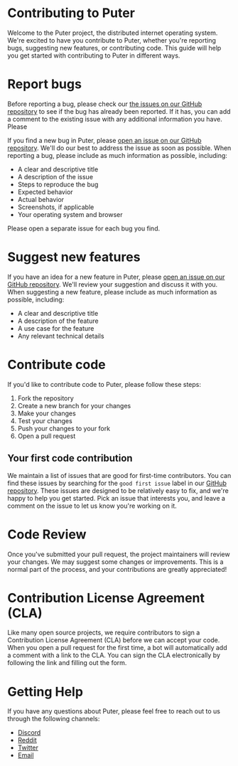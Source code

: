 # Contributing to Puter

Welcome to the Puter project, the distributed internet operating system. We're excited to have you contribute to Puter, whether you're reporting bugs, suggesting new features, or contributing code. This guide will help you get started with contributing to Puter in different ways.

# Report bugs

Before reporting a bug, please check our [the issues on our GitHub repository](https://github.com/HeyPuter/puter/issues) to see if the bug has already been reported. If it has, you can add a comment to the existing issue with any additional information you have. Please

If you find a new bug in Puter, please [open an issue on our GitHub repository](https://github.com/HeyPuter/puter/issues). We'll do our best to address the issue as soon as possible. When reporting a bug, please include as much information as possible, including:

- A clear and descriptive title
- A description of the issue
- Steps to reproduce the bug
- Expected behavior
- Actual behavior
- Screenshots, if applicable
- Your operating system and browser

Please open a separate issue for each bug you find.

# Suggest new features

If you have an idea for a new feature in Puter, please [open an issue on our GitHub repository](https://github.com/HeyPuter/puter/issues). We'll review your suggestion and discuss it with you. When suggesting a new feature, please include as much information as possible, including:

- A clear and descriptive title 
- A description of the feature
- A use case for the feature
- Any relevant technical details

# Contribute code

If you'd like to contribute code to Puter, please follow these steps:

1. Fork the repository
2. Create a new branch for your changes
3. Make your changes
4. Test your changes
5. Push your changes to your fork
6. Open a pull request

## Your first code contribution

We maintain a list of issues that are good for first-time contributors. You can find these issues by searching for the `good first issue` label in our [GitHub repository](https://github.com/HeyPuter/puter/issues?q=is%3Aissue+is%3Aopen+label%3A%22good+first+issue%22). These issues are designed to be relatively easy to fix, and we're happy to help you get started. Pick an issue that interests you, and leave a comment on the issue to let us know you're working on it.


# Code Review

Once you've submitted your pull request, the project maintainers will review your changes. We may suggest some changes or improvements. This is a normal part of the process, and your contributions are greatly appreciated!


# Contribution License Agreement (CLA)

Like many open source projects, we require contributors to sign a Contribution License Agreement (CLA) before we can accept your code. When you open a pull request for the first time, a bot will automatically add a comment with a link to the CLA. You can sign the CLA electronically by following the link and filling out the form.


# Getting Help

If you have any questions about Puter, please feel free to reach out to us through the following channels:

- [Discord](https://discord.com/invite/PQcx7Teh8u)
- [Reddit](https://www.reddit.com/r/Puter/)
- [Twitter](https://twitter.com/HeyPuter)
- [Email](mailto:support@puter.com)